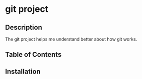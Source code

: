 # git project

## Description
The git project helps me understand better about how git works.

## Table of Contents

## Installation
